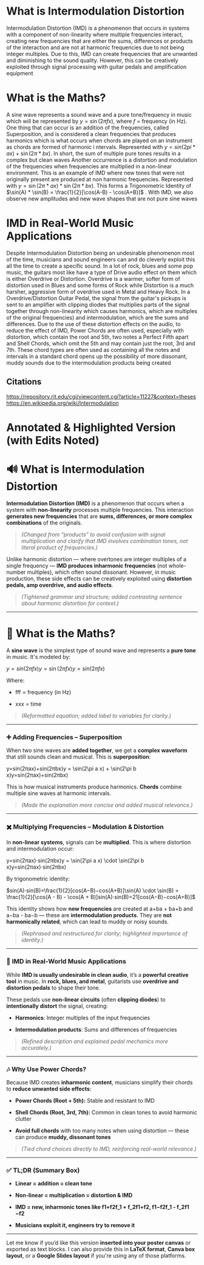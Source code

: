 # What is Intermodulation Distortion
Intermodulation Distortion (IMD) is a phenomenon that occurs in systems with a component of non-linearity where multiple frequencies interact, creating new frequencies that are either the sums, differences or products of the interaction and are not at harmonic frequencies due to not being integer multiples. Due to this, IMD can create frequencies that are unwanted and diminishing to the sound quality. However, this can be creatively exploited through signal processing with guitar pedals and amplification equipment

# What is the Maths?
A sine wave represents a sound wave and a pure tone/frequency in music which will be represented by $y=\sin(2\pi fx)$, where $f$ = frequency (in Hz).
One thing that can occur is an addition of the frequencies, called Superposition, and is considered a clean frequencies that produces harmonics which is what occurs when chords are played on an instrument as chords are formed of harmonic i           ntervals. Represented with $y=sin(2pi*ax) + \sin(2\pi*bx)$. In short, the sum of multiple pure tones results in a complex but clean waves
Another occurrence is a distortion and modulation of the frequencies when frequencies are multiplied in a non-linear environment. This is an example of IMD where new tones that were not originally present are produced at non harmonic frequencies. Represented with $y=\sin(2\pi*ax) * \sin(2\pi*bx)$. This forms a Trigonometric Identity of $\sin(A) * \sin(B) = \frac{1}{2}[\cos(A-B) - \cos(A+B)]$ . With IMD, we also observe new amplitudes and new wave shapes that are not pure sine waves

# IMD in Real-World Music Applications
Despite Intermodulation Distortion being an undesirable phenomenon most of the time, musicians and sound engineers can and do cleverly exploit this all the time to create a specific sound. In a lot of rock, blues and some pop music, the guitars most like have a type of Drive audio effect on them which is either Overdrive or Distortion. Overdrive is a warmer, softer form of distortion used in Blues and some forms of Rock while Distortion is a much harsher, aggressive form of overdrive used in Metal and Heavy Rock. In a Overdrive/Distortion Guitar Pedal, the signal from the guitar's pickups is sent to an amplifier with clipping diodes that multiplies parts of the signal together through non-linearity which causes harmonics, which are multiples of the original frequencies) and intermodulation, which are the sums and differences. Due to the use of these distortion effects on the audio, to reduce the effect of IMD, Power Chords are often used, especially with distortion, which contain the root and 5th, two notes a Perfect Fifth apart and Shell Chords, which omit the 5th and may contain just the root, 3rd and 7th. These chord types are often used as containing all the notes and intervals in a standard chord opens up the possibility of more dissonant, muddy sounds due to the intermodulation products being created






## Citations
https://repository.rit.edu/cgi/viewcontent.cgi?article=11227&context=theses
https://en.wikipedia.org/wiki/Intermodulation







# Annotated & Highlighted Version (with Edits Noted)


# 🔊 **What is Intermodulation Distortion**

**Intermodulation Distortion (IMD)** is a phenomenon that occurs when a system with **non-linearity** processes multiple frequencies. This interaction **generates new frequencies** that are **sums, differences, or more complex combinations** of the originals.

> _(Changed from “products” to avoid confusion with signal multiplication and clarify that IMD involves combination tones, not literal product of frequencies.)_

Unlike harmonic distortion — where overtones are integer multiples of a single frequency — **IMD produces inharmonic frequencies** (not whole-number multiples), which often sound dissonant. However, in music production, these side effects can be creatively exploited using **distortion pedals, amp overdrive, and audio effects**.

> _(Tightened grammar and structure; added contrasting sentence about harmonic distortion for context.)_

---

# 📐 **What is the Maths?**

A **sine wave** is the simplest type of sound wave and represents a **pure tone** in music. It's modeled by:

$y=sin⁡(2πfx)y = \sin(2\pi f x)y=sin(2πfx)$

Where:

- fff = frequency (in Hz)
    
- xxx = time
    

> _(Reformatted equation; added label to variables for clarity.)_

---

### ➕ **Adding Frequencies – Superposition**

When two sine waves are **added together**, we get a **complex waveform** that still sounds clean and musical. This is **superposition**:

y=sin⁡(2πax)+sin⁡(2πbx)y = \sin(2\pi a x) + \sin(2\pi b x)y=sin(2πax)+sin(2πbx)

This is how musical instruments produce harmonics. **Chords** combine multiple sine waves at harmonic intervals.

> _(Made the explanation more concise and added musical relevance.)_

---

### ✖️ **Multiplying Frequencies – Modulation & Distortion**

In **non-linear systems**, signals can be **multiplied**. This is where distortion and intermodulation occur:

y=sin⁡(2πax)⋅sin⁡(2πbx)y = \sin(2\pi a x) \cdot \sin(2\pi b x)y=sin(2πax)⋅sin(2πbx)

By trigonometric identity:

$sin⁡(A)⋅sin⁡(B)=\frac{1}{2}[cos⁡(A−B)−cos⁡(A+B)]\sin(A) \cdot \sin(B) = \frac{1}{2}[\cos(A - B) - \cos(A + B)]sin(A)⋅sin(B)=21​[cos(A−B)−cos(A+B)]$

This identity shows how **new frequencies** are created at a+ba + ba+b and a−ba - ba−b — these are **intermodulation products**. They are **not harmonically related**, which can lead to muddy or noisy sounds.

> _(Rephrased and restructured for clarity; highlighted importance of identity.)_

---

### 🎸 **IMD in Real-World Music Applications**

While **IMD is usually undesirable in clean audio**, it’s a **powerful creative tool** in music. In **rock, blues, and metal**, guitarists use **overdrive and distortion pedals** to shape their tone.

These pedals use **non-linear circuits** (often **clipping diodes**) to **intentionally distort** the signal, creating:

- **Harmonics**: Integer multiples of the input frequencies
    
- **Intermodulation products**: Sums and differences of frequencies
    

> _(Refined description and explained pedal mechanics more accurately.)_

---

### 🎶 **Why Use Power Chords?**

Because IMD creates **inharmonic content**, musicians simplify their chords to **reduce unwanted side effects**:

- **Power Chords (Root + 5th):** Stable and resistant to IMD
    
- **Shell Chords (Root, 3rd, 7th):** Common in clean tones to avoid harmonic clutter
    
- **Avoid full chords** with too many notes when using distortion — these can produce **muddy, dissonant tones**
    

> _(Tied chord choices directly to IMD, reinforcing real-world relevance.)_

---

### ✅ **TL;DR (Summary Box)**

- **Linear = addition = clean tone**
    
- **Non-linear = multiplication = distortion & IMD**
    
- **IMD = new, inharmonic tones like f1+f2f_1 + f_2f1​+f2​, f1−f2f_1 - f_2f1​−f2​**
    
- **Musicians exploit it, engineers try to remove it**
    

---

Let me know if you’d like this version **inserted into your poster canvas** or exported as text blocks. I can also provide this in **LaTeX format**, **Canva box layout**, or a **Google Slides layout** if you're using any of those platforms.